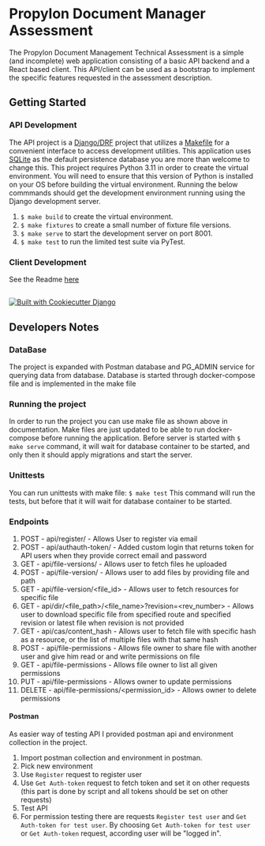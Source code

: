 # Propylon Document Manager Assessment

The Propylon Document Management Technical Assessment is a simple (and incomplete) web application consisting of a basic API backend and a React based client.  This API/client can be used as a bootstrap to implement the specific features requested in the assessment description. 

## Getting Started
### API Development
The API project is a [Django/DRF](https://www.django-rest-framework.org/) project that utilizes a [Makefile](https://www.gnu.org/software/make/manual/make.html) for a convenient interface to access development utilities. This application uses [SQLite](https://www.sqlite.org/index.html) as the default persistence database you are more than welcome to change this. This project requires Python 3.11 in order to create the virtual environment.  You will need to ensure that this version of Python is installed on your OS before building the virtual environment.  Running the below commmands should get the development environment running using the Django development server.
1. `$ make build` to create the virtual environment.
2. `$ make fixtures` to create a small number of fixture file versions.
3. `$ make serve` to start the development server on port 8001.
4. `$ make test` to run the limited test suite via PyTest.
### Client Development 
See the Readme [here](https://github.com/propylon/document-manager-assessment/blob/main/client/doc-manager/README.md)

##
[![Built with Cookiecutter Django](https://img.shields.io/badge/built%20with-Cookiecutter%20Django-ff69b4.svg?logo=cookiecutter)](https://github.com/cookiecutter/cookiecutter-django/)

## Developers Notes

### DataBase
The project is expanded with Postman database and PG_ADMIN service for querying data from database.
Database is started through docker-compose file and is implemented in the make file

### Running the project
In order to run the project you can use make file as shown above in documentation. Make files are just updated to be able to run docker-compose before running the application.
Before server is started with `$ make serve` command, it will wait for database container to be started, and only then it should apply migrations and start the server.

### Unittests
You can run unittests with make file:
`$ make test` This command will run the tests, but before that it will wait for database container to be started.

### Endpoints
1. POST - api/register/ - Allows User to register via email
2. POST - api/authauth-token/ - Added custom login that returns token for API users when they provide correct email and password
3. GET - api/file-versions/ - Allows user to fetch files he uploaded
4. POST - api/file-version/ - Allows user to add files by providing file and path
5. GET - api/file-version/<file_id> - Allows user to fetch resources for specific file
6. GET - api/dir/<file_path>/<file_name>?revision=<rev_number> - Allows user to download specific file from specified route and specified revision or latest file when revision is not provided
7. GET - api/cas/content_hash - Allows user to fetch file with specific hash as a resource, or the list of multiple files with that same hash
8. POST - api/file-permissions - Allows file owner to share file with another user and give him read or and write permissions on file
9. GET - api/file-permissions - Allows file owner to list all given permissions
10. PUT - api/file-permissions - Allows owner to update permissions
11. DELETE - api/file-permissions/<permission_id> - Allows owner to delete permissions

#### Postman
As easier way of testing API I provided postman api and environment collection in the project.
1. Import postman collection and environment in postman.
2. Pick new environment
3. Use `Register` request to register user
4. Use `Get Auth-token` request to fetch token and set it on other requests (this part is done by script and all tokens should be set on other requests)
5. Test API
6. For permission testing there are requests `Register test user` and `Get Auth-token for test user`. By choosing `Get Auth-token for test user` or `Get Auth-token` request, according user will be "logged in".

